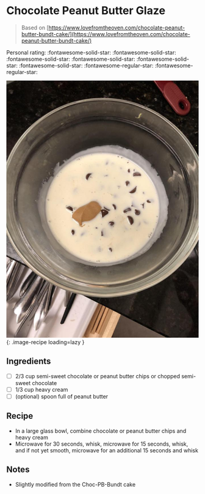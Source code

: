 <!-- Do not modify sections with "AUTO-*". They are updated by make.py -->

# Chocolate Peanut Butter Glaze

> Based on [https://www.lovefromtheoven.com/chocolate-peanut-butter-bundt-cake/](https://www.lovefromtheoven.com/chocolate-peanut-butter-bundt-cake/)

<!-- rating=3; (User can specify rating on scale of 1-5) -->
<!-- AUTO-UserRating -->
Personal rating: :fontawesome-solid-star: :fontawesome-solid-star: :fontawesome-solid-star: :fontawesome-solid-star: :fontawesome-solid-star: :fontawesome-solid-star: :fontawesome-regular-star: :fontawesome-regular-star:
<!-- /AUTO-UserRating -->

<!-- name_image=chocolate_peanut_butter_glaze.jpeg; (User can specify image name if multiple exist) -->
<!-- AUTO-Image -->
![chocolate_peanut_butter_glaze.jpeg](./chocolate_peanut_butter_glaze.jpeg){: .image-recipe loading=lazy }
<!-- /AUTO-Image -->

## Ingredients

* [ ] 2/3 cup semi-sweet chocolate or peanut butter chips or chopped semi-sweet chocolate
* [ ] 1/3 cup heavy cream
* [ ] (optional) spoon full of peanut butter

## Recipe

* In a large glass bowl, combine chocolate or peanut butter chips and heavy cream
* Microwave for 30 seconds, whisk, microwave for 15 seconds, whisk, and if not yet smooth, microwave for an additional 15 seconds and whisk

## Notes

* Slightly modified from the Choc-PB-Bundt cake
